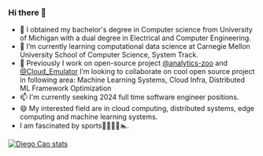 ### Hi there 👋

<!--
**DiegoCao/DiegoCao** is a ✨ _special_ ✨ repository because its `README.md` (this file) appears on your GitHub profile.

Here are some ideas to get you started:

- 🔭 I’m currently working on ...
- 🌱 I’m currently learning ...
- 👯 I’m looking to collaborate on ...
- 🤔 I’m looking for help with ...
- 💬 Ask me about ...
- 📫 How to reach me: ...
- 😄 Pronouns: ...
- ⚡ Fun fact: ...
-->

- 🔭 I obtained my bachelor's degree in Computer science from University of Michigan with a dual degree in Electrical and Computer Engineering.
- 🌱 I’m currently learning computational data science at Carnegie Mellon University School of Computer Science, System Track.
- 👯 Previously I work on open-source project [@analytics-zoo](https://github.com/intel-analytics/analytics-zoo) and [@Cloud_Emulator](https://github.com/DiegoCao/ACAI_Emulator) I’m looking to collaborate on cool open source project in following area: Machine Learning Systems, Cloud Infra, Distributed ML Framework Optimization
- 📫 I'm currently seeking 2024 full time software engineer positions.
- 😄 My interested field are in cloud computing, distributed systems, edge computing and machine learning systems.
- I am fascinated by sports🧗🏀🏸️🏃🏊.

[![Diego Cao stats](https://github-readme-stats.vercel.app/api?username=diegocao)](https://github.com/anuraghazra/github-readme-stats)

